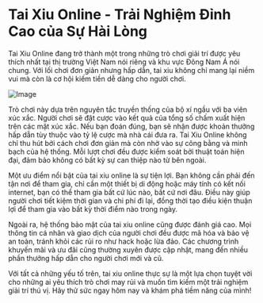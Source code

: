 # Tai Xiu Online - Trải Nghiệm Đỉnh Cao của Sự Hài Lòng

Tai Xiu Online đang trở thành một trong những trò chơi giải trí được yêu thích nhất tại thị trường Việt Nam nói riêng và khu vực Đông Nam Á nói chung. Với lối chơi đơn giản nhưng hấp dẫn, tai xiu không chỉ mang lại niềm vui mà còn là cơ hội kiếm tiền dễ dàng cho người chơi.

![Image](https://github.com/user-attachments/assets/bd51ea9f-0666-407b-a7a7-98ead6de688c)

Trò chơi này dựa trên nguyên tắc truyền thống của bộ xí ngầu với ba viên xúc xắc. Người chơi sẽ đặt cược vào kết quả của tổng số chấm xuất hiện trên các mặt xúc xắc. Nếu bạn đoán đúng, bạn sẽ nhận được khoản thưởng hấp dẫn tùy thuộc vào tỷ lệ cược mà nhà cái đưa ra. Tai Xiu Online không chỉ thu hút bởi cách chơi đơn giản mà còn nhờ vào sự công bằng và minh bạch của hệ thống. Mỗi lượt chơi đều được kiểm soát bởi thuật toán hiện đại, đảm bảo không có bất kỳ sự can thiệp nào từ bên ngoài.

Một ưu điểm nổi bật của tai xiu online là sự tiện lợi. Bạn không cần phải đến tận nơi để tham gia, chỉ cần một thiết bị di động hoặc máy tính có kết nối internet, bạn có thể tham gia bất cứ lúc nào, bất cứ nơi đâu. Điều này giúp người chơi tiết kiệm thời gian và chi phí đi lại, đồng thời tạo điều kiện thuận lợi để tham gia vào bất kỳ thời điểm nào trong ngày.

Ngoài ra, hệ thống bảo mật của tai xiu online cũng được đánh giá cao. Mọi thông tin cá nhân và giao dịch của người chơi đều được mã hóa và bảo vệ an toàn, tránh khỏi các rủi ro như hack hoặc lừa đảo. Các chương trình khuyến mãi và ưu đãi cũng thường xuyên được cập nhật, mang đến nhiều phần thưởng hấp dẫn cho người chơi mới và cũ.

Với tất cả những yếu tố trên, tai xiu online thực sự là một lựa chọn tuyệt vời cho những ai yêu thích trò chơi may rủi và muốn tìm kiếm một trải nghiệm giải trí thú vị. Hãy thử sức ngay hôm nay và khám phá tiềm năng của mình!